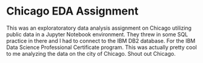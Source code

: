# Chicago EDA Assignment
This was an exploratoratory data analysis assignment on Chicago utilizing public data in a Jupyter Notebook environment. They threw in some SQL practice in there and I had to connect to the IBM DB2 database. For the IBM Data Science Professional Certificate program. This was actually pretty cool to me analyzing the data on the city of Chicago. Shout out Chicago.
